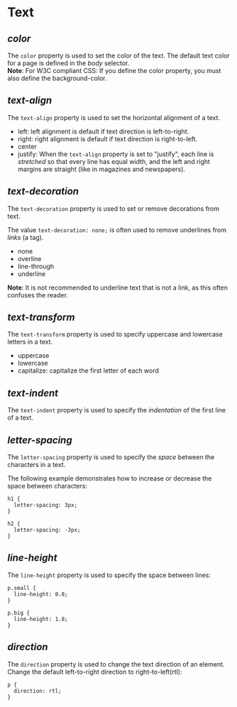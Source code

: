 # Text
## _color_
The `color` property is used to set the color of the text. The default text color for a page is defined in the _body_ selector.  
**Note**: For W3C compliant CSS: If you define the color property, you must also define the background-color.

## _text-align_
The `text-align` property is used to set the horizontal alignment of a text.
* left: left alignment is default if text direction is left-to-right.
* right: right alignment is default if text direction is right-to-left.  
* center
* justify: When the `text-align` property is set to "justify", each line is _stretched_ so that every line has equal width, and the left and right margins are straight (like in magazines and newspapers).

## _text-decoration_
The `text-decoration` property is used to set or remove decorations from text.

The value `text-decoration: none;` is often used to remove underlines from _links_ (a tag).
* none
* overline
* line-through
* underline

**Note**: It is not recommended to underline text that is not a link, as this often confuses the reader.

## _text-transform_
The `text-transform` property is used to specify uppercase and lowercase letters in a text.
* uppercase
* lowercase
* capitalize: capitalize the first letter of each word

## _text-indent_
The `text-indent` property is used to specify the _indentation_ of the first line of a text.

## _letter-spacing_
The `letter-spacing` property is used to specify the _space_ between the characters in a text.

The following example demonstrates how to increase or decrease the space between characters:
```
h1 {
  letter-spacing: 3px;
}

h2 {
  letter-spacing: -3px;
}
```

## _line-height_
The `line-height` property is used to specify the space between lines:
```
p.small {
  line-height: 0.8;
}

p.big {
  line-height: 1.8;
}
```

## _direction_
The `direction` property is used to change the text direction of an element.   
Change the default left-to-right direction to right-to-left(rtl):
```
p {
  direction: rtl;
}
```




